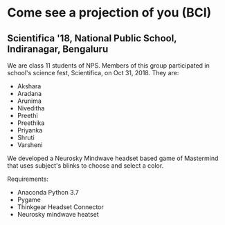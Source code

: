 # Come see a projection of you (BCI)
## Scientifica '18, National Public School, Indiranagar, Bengaluru

We are class 11 students of NPS. Members of this group participated in school's science fest, Scientifica, on Oct 31, 2018. They are:
* Akshara
* Aradana
* Arunima
* Niveditha
* Preethi
* Preethika
* Priyanka
* Shruti
* Varsheni

We developed a Neurosky Mindwave headset based game of Mastermind that uses subject's blinks to choose and select a color.

Requirements:

* Anaconda Python 3.7
* Pygame
* Thinkgear Headset Connector 
* Neurosky mindwave heatset
